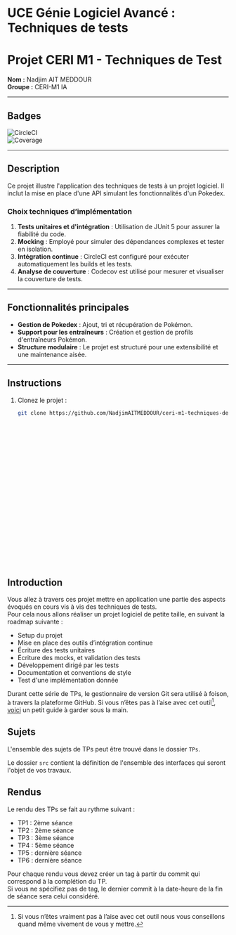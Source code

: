 # UCE Génie Logiciel Avancé : Techniques de tests



# Projet CERI M1 - Techniques de Test

**Nom :** Nadjim AIT MEDDOUR  
**Groupe :** CERI-M1 IA 

---

## Badges

![CircleCI](https://circleci.com/gh/NadjimAITMEDDOUR/ceri-m1-techniques-de-test.svg?style=shield)  
![Coverage](https://codecov.io/gh/NadjimAITMEDDOUR/ceri-m1-techniques-de-test/branch/master/graph/badge.svg)

---

## Description

Ce projet illustre l'application des techniques de tests à un projet logiciel. Il inclut la mise en place d'une API simulant les fonctionnalités d'un Pokedex. 

### Choix techniques d’implémentation

1. **Tests unitaires et d'intégration** : Utilisation de JUnit 5 pour assurer la fiabilité du code.
2. **Mocking** : Employé pour simuler des dépendances complexes et tester en isolation.
3. **Intégration continue** : CircleCI est configuré pour exécuter automatiquement les builds et les tests.
4. **Analyse de couverture** : Codecov est utilisé pour mesurer et visualiser la couverture de tests.

---

## Fonctionnalités principales

- **Gestion de Pokedex** : Ajout, tri et récupération de Pokémon.
- **Support pour les entraîneurs** : Création et gestion de profils d'entraîneurs Pokémon.
- **Structure modulaire** : Le projet est structuré pour une extensibilité et une maintenance aisée.

---

## Instructions

1. Clonez le projet :  
   ```bash
   git clone https://github.com/NadjimAITMEDDOUR/ceri-m1-techniques-de-test.git


























## Introduction

Vous allez à travers ces projet mettre en application une partie des aspects évoqués en cours vis à vis des techniques de tests.  
Pour cela nous allons réaliser un projet logiciel de petite taille, en suivant la roadmap suivante : 
- Setup du projet
- Mise en place des outils d’intégration continue
- Écriture des tests unitaires
- Écriture des mocks, et validation des tests
- Développement dirigé par les tests
- Documentation et conventions de style
- Test d'une implémentation donnée

Durant cette série de TPs, le gestionnaire de version Git sera utilisé à foison, à travers la plateforme GitHub. Si vous n’êtes pas à l’aise avec cet outil[^1], [voici](http://rogerdudler.github.io/git-guide/) un petit guide à garder sous la main.

## Sujets

L'ensemble des sujets de TPs peut être trouvé dans le dossier `TPs`.

Le dossier `src` contient la définition de l'ensemble des interfaces qui seront l'objet de vos travaux.

## Rendus

Le rendu des TPs se fait au rythme suivant :

- TP1 : 2ème séance
- TP2 : 2ème séance
- TP3 : 3ème séance
- TP4 : 5ème séance
- TP5 : dernière séance
- TP6 : dernière séance

Pour chaque rendu vous devez créer un tag à partir du commit qui correspond à la complétion du TP.  
Si vous ne spécifiez pas de tag, le dernier commit à la date-heure de la fin de séance sera celui considéré.

[^1]: Si vous n’êtes vraiment pas à l’aise avec cet outil nous vous conseillons quand même vivement de vous y mettre.
